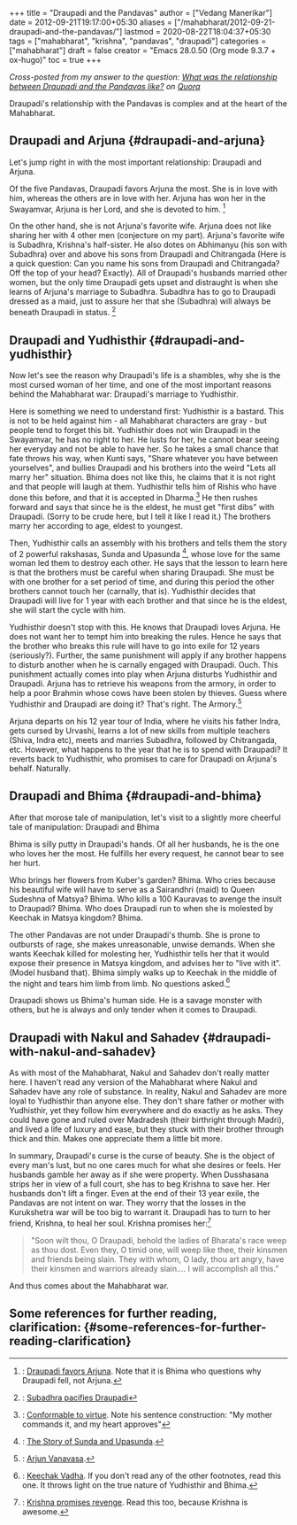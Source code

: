 +++
title = "Draupadi and the Pandavas"
author = ["Vedang Manerikar"]
date = 2012-09-21T19:17:00+05:30
aliases = ["/mahabharat/2012-09-21-draupadi-and-the-pandavas/"]
lastmod = 2020-08-22T18:04:37+05:30
tags = ["mahabharat", "krishna", "pandavas", "draupadi"]
categories = ["mahabharat"]
draft = false
creator = "Emacs 28.0.50 (Org mode 9.3.7 + ox-hugo)"
toc = true
+++

_Cross-posted from my answer to the question: [What was the
relationship between Draupadi and the Pandavas like?](http://www.quora.com/Mythology/What-was-the-relationship-between-Draupadi-and-the-Pandavas-like/answer/Vedang-Manerikar) on [Quora](http://quora.com)_

Draupadi's relationship with the Pandavas is complex and at the heart
of the Mahabharat.

<!--more-->


## Draupadi and Arjuna {#draupadi-and-arjuna}

Let's jump right in with the most important relationship: Draupadi and
Arjuna.

Of the five Pandavas, Draupadi favors Arjuna the most. She is in love
with him, whereas the others are in love with her. Arjuna has won her
in the Swayamvar, Arjuna is her Lord, and she is devoted to
him.&nbsp;[^fn:1]

On the other hand, she is not Arjuna's favorite wife. Arjuna does not
like sharing her with 4 other men (conjecture on my part). Arjuna's
favorite wife is Subadhra, Krishna's half-sister. He also dotes on
Abhimanyu (his son with Subadhra) over and above his sons from
Draupadi and Chitrangada (Here is a quick question: Can you name his
sons from Draupadi and Chitrangada? Off the top of your head?
Exactly). All of Draupadi's husbands married other women, but the only
time Draupadi gets upset and distraught is when she learns of Arjuna's
marriage to Subadhra. Subadhra has to go to Draupadi dressed as a
maid, just to assure her that she (Subadhra) will always be beneath
Draupadi in status.&nbsp;[^fn:2]


## Draupadi and Yudhisthir {#draupadi-and-yudhisthir}

Now let's see the reason why Draupadi's life is a shambles, why she is
the most cursed woman of her time, and one of the most important
reasons behind the Mahabharat war: Draupadi's marriage to Yudhisthir.

Here is something we need to understand first: Yudhisthir is a
bastard. This is not to be held against him - all Mahabharat
characters are gray - but people tend to forget this bit. Yudhisthir
<span class="underline">does not</span> win Draupadi in the Swayamvar, he has no right to her. He
lusts for her, he cannot bear seeing her everyday and not be able to
have her. So he takes a small chance that fate throws his way, when
Kunti says, "Share whatever you have between yourselves", and bullies
Draupadi and his brothers into the weird "Lets all marry her"
situation. Bhima does not like this, he claims that it is not right
and that people will laugh at them. Yudhisthir tells him of Rishis who
have done this before, and that it is accepted in Dharma.[^fn:3] He
then rushes forward and says that since he is the eldest, he must get
"first dibs" with Draupadi. (Sorry to be crude here, but I tell it
like I read it.) The brothers marry her according to age, eldest to
youngest.

Then, Yudhisthir calls an assembly with his brothers and tells them
the story of 2 powerful rakshasas, Sunda and Upasunda&nbsp;[^fn:4], whose
love for the same woman led them to destroy each other. He says that
the lesson to learn here is that the brothers must be careful when
sharing Draupadi. She must be with one brother for a set period of
time, and during this period the other brothers cannot touch her
(carnally, that is). Yudhisthir decides that Draupadi will live for 1
year with each brother and that since he is the eldest, she will start
the cycle with him.

Yudhisthir doesn't stop with this. He knows that Draupadi loves
Arjuna. He does not want her to tempt him into breaking the rules.
Hence he says that the brother who breaks this rule will have to go
into exile for 12 years (seriously?). Further, the same punishment
will apply if any brother happens to disturb another when he is
carnally engaged with Draupadi. Ouch. This punishment actually comes
into play when Arjuna disturbs Yudhisthir and Draupadi. Arjuna has to
retrieve his weapons from the armory, in order to help a poor Brahmin
whose cows have been stolen by thieves. Guess where Yudhisthir and
Draupadi are doing it? That's right. The Armory.[^fn:5]

Arjuna departs on his 12 year tour of India, where he visits his
father Indra, gets cursed by Urvashi, learns a lot of new skills from
multiple teachers (Shiva, Indra etc), meets and marries Subadhra,
followed by Chitrangada, etc. However, what happens to the year that
he is to spend with Draupadi? It reverts back to Yudhisthir, who
promises to care for Draupadi on Arjuna's behalf. Naturally.


## Draupadi and Bhima {#draupadi-and-bhima}

After that morose tale of manipulation, let's visit to a slightly more
cheerful tale of manipulation: Draupadi and Bhima

Bhima is silly putty in Draupadi's hands. Of all her husbands, he is
the one who loves her the most. He fulfills her every request, he
cannot bear to see her hurt.

Who brings her flowers from Kuber's garden? Bhima. Who cries because
his beautiful wife will have to serve as a Sairandhri (maid) to Queen
Sudeshna of Matsya? Bhima. Who kills a 100 Kauravas to avenge the
insult to Draupadi? Bhima. Who does Draupadi run to when she is
molested by Keechak in Matsya kingdom? Bhima.

The other Pandavas are not under Draupadi's thumb. She is prone to
outbursts of rage, she makes unreasonable, unwise demands. When she
wants Keechak killed for molesting her, Yudhisthir tells her that it
would expose their presence in Matsya kingdom, and advises her to
"live with it". (Model husband that). Bhima simply walks up to Keechak
in the middle of the night and tears him limb from limb. No questions
asked.[^fn:6]

Draupadi shows us Bhima's human side. He is a savage monster with
others, but he is always and only tender when it comes to Draupadi.


## Draupadi with Nakul and Sahadev {#draupadi-with-nakul-and-sahadev}

As with most of the Mahabharat, Nakul and Sahadev don't really matter
here. I haven't read any version of the Mahabharat where Nakul and
Sahadev have any role of substance. In reality, Nakul and Sahadev are
more loyal to Yudhisthir than anyone else. They don't share father or
mother with Yudhisthir, yet they follow him everywhere and do exactly
as he asks. They could have gone and ruled over Madradesh (their
birthright through Madri), and lived a life of luxury and ease, but
they stuck with their brother through thick and thin. Makes one
appreciate them a little bit more.

In summary, Draupadi's curse is the curse of beauty. She is the object
of every man's lust, but no one cares much for what she desires or
feels. Her husbands gamble her away as if she were property. When
Dusshasana strips her in view of a full court, she has to beg Krishna
to save her. Her husbands don't lift a finger. Even at the end of
their 13 year exile, the Pandavas are not intent on war. They worry
that the losses in the Kurukshetra war will be too big to warrant it.
Draupadi has to turn to her friend, Krishna, to heal her soul. Krishna
promises her:[^fn:7]

> "Soon wilt thou, O Draupadi, behold the ladies of Bharata's race weep
> as thou dost. Even they, O timid one, will weep like thee, their
> kinsmen and friends being slain. They with whom, O lady, thou art
> angry, have their kinsmen and warriors already slain.... I will
> accomplish all this."

And thus comes about the Mahabharat war.


## Some references for further reading, clarification: {#some-references-for-further-reading-clarification}

[^fn:1]: : [Draupadi favors Arjuna](http://pastebin.com/bgbrjnne). Note that it is Bhima who questions why Draupadi fell, not Arjuna.
[^fn:2]: : [Subadhra pacifies Draupadi](http://pastebin.com/ngMNJiFP)
[^fn:3]: : [Conformable to virtue](http://pastebin.com/TiW5w3zi). Note his sentence construction: "My mother commands it, and my heart approves"
[^fn:4]: : [The Story of Sunda and Upasunda](http://pastebin.com/WbMLtEmM).
[^fn:5]: : [Arjun Vanavasa](http://pastebin.com/qvBBEB52).
[^fn:6]: : [Keechak Vadha](http://pastebin.com/REfrvaWy). If you don't read any of the other footnotes, read this one. It throws light on the true nature of Yudhisthir and Bhima.
[^fn:7]: : [Krishna promises revenge](http://pastebin.com/fxTzA7Dc). Read this too, because Krishna is awesome.
